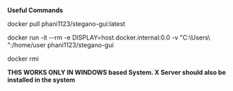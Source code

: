 **Useful Commands**

docker pull phani1123/stegano-gui:latest

docker run -it --rm -e DISPLAY=host.docker.internal:0.0 -v "C:\Users\ <Username>":/home/user phani1123/stegano-gui

docker rmi <image-id>


**THIS WORKS ONLY IN WINDOWS based System. X Server should also be installed in the system**
